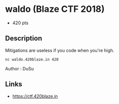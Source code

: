 # waldo (Blaze CTF 2018)
* 420 pts

## Description
>>>
Mitigations are useless if you code when you're high.

`nc waldo.420blaze.in 420`

Author : DuSu
>>>

## Links
* https://ctf.420blaze.in
